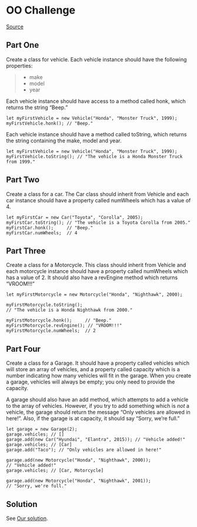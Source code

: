 # OO Challenge

[Source](http://curric.rithmschool.com/springboard/exercises/js-car-oo-exercise/ "Permalink to OO Challenge")

## Part One

Create a class for vehicle. Each vehicle instance should have the following properties:

> - make
> - model
> - year

Each vehicle instance should have access to a method called honk, which returns the string “Beep.”

    let myFirstVehicle = new Vehicle("Honda", "Monster Truck", 1999);
    myFirstVehicle.honk(); // "Beep."

Each vehicle instance should have a method called toString, which returns the string containing the make, model and year.

    let myFirstVehicle = new Vehicle("Honda", "Monster Truck", 1999);
    myFirstVehicle.toString(); // "The vehicle is a Honda Monster Truck from 1999."

## Part Two

Create a class for a car. The Car class should inherit from Vehicle and each car instance should have a property called numWheels which has a value of 4.

    let myFirstCar = new Car("Toyota", "Corolla", 2005);
    myFirstCar.toString(); // "The vehicle is a Toyota Corolla from 2005."
    myFirstCar.honk();     // "Beep."
    myFirstCar.numWheels;  // 4

## Part Three

Create a class for a Motorcycle. This class should inherit from Vehicle and each motorcycle instance should have a property called numWheels which has a value of 2. It should also have a revEngine method which returns “VROOM!!!”

    let myFirstMotorcycle = new Motorcycle("Honda", "Nighthawk", 2000);

    myFirstMotorcycle.toString();
    // "The vehicle is a Honda Nighthawk from 2000."

    myFirstMotorcycle.honk();     // "Beep."
    myFirstMotorcycle.revEngine(); // "VROOM!!!"
    myFirstMotorcycle.numWheels;  // 2

## Part Four

Create a class for a Garage. It should have a property called vehicles which will store an array of vehicles, and a property called capacity which is a number indicating how many vehicles will fit in the garage. When you create a garage, vehicles will always be empty; you only need to provide the capacity.

A garage should also have an add method, which attempts to add a vehicle to the array of vehicles. However, if you try to add something which is _not_ a vehicle, the garage should return the message “Only vehicles are allowed in here!”. Also, if the garage is at capacity, it should say “Sorry, we’re full.”

    let garage = new Garage(2);
    garage.vehicles; // []
    garage.add(new Car("Hyundai", "Elantra", 2015)); // "Vehicle added!"
    garage.vehicles; // [Car]
    garage.add("Taco"); // "Only vehicles are allowed in here!"

    garage.add(new Motorcycle("Honda", "Nighthawk", 2000));
    // "Vehicle added!"
    garage.vehicles; // [Car, Motorcycle]

    garage.add(new Motorcycle("Honda", "Nighthawk", 2001));
    // "Sorry, we're full."

## Solution

See [Our solution](http://curric.rithmschool.com/springboard/exercises/js-car-oo-exercise/solution/index.html).
